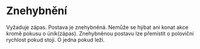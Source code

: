 # Znehybnění

Vyžaduje zápas. Postava je znehybněná. Nemůže se hýbat ani konat akce kromě
pokusu o únik(zápas). Znehybněnou postavu lze přemístit o poloviční
rychlost pokud stojí. O jedna pokud leží.
